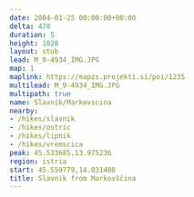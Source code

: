 ```yaml
---
date: 2004-01-25 00:00:00+00:00
delta: 470
duration: 5
height: 1028
layout: stub
lead: M_9-4934_IMG.JPG
map: 1
maplink: https://mapzs.projekti.si/poi/1235
multilead: M_9-4934_IMG.JPG
multipath: true
name: Slavnik/Markovscina
nearby:
- /hikes/slavnik
- /hikes/ostric
- /hikes/lipnik
- /hikes/vremscica
peak: 45.533685,13.975236
region: istria
start: 45.559779,14.031400
title: Slavnik from Markovščina
---
```

